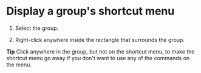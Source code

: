 
# Display a group's shortcut menu




1. Select the group.
    
2. Right-click anywhere inside the rectangle that surrounds the group.
    




 **Tip**  Click anywhere in the group, but not on the shortcut menu, to make the shortcut menu go away if you don't want to use any of the commands on the menu.

